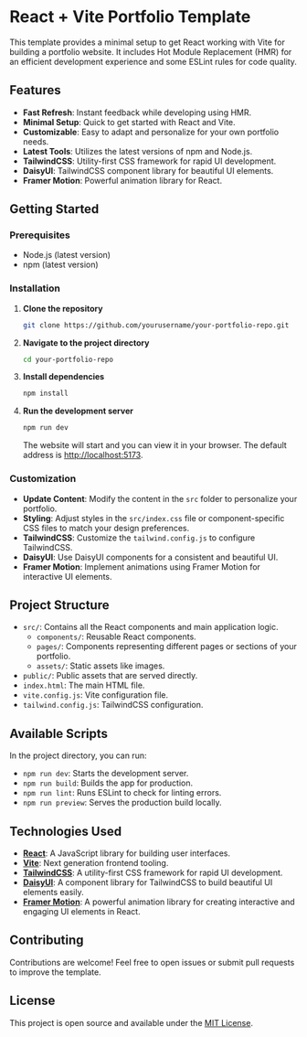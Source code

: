 # React + Vite Portfolio Template

This template provides a minimal setup to get React working with Vite for building a portfolio website. It includes Hot Module Replacement (HMR) for an efficient development experience and some ESLint rules for code quality.

## Features

- **Fast Refresh**: Instant feedback while developing using HMR.
- **Minimal Setup**: Quick to get started with React and Vite.
- **Customizable**: Easy to adapt and personalize for your own portfolio needs.
- **Latest Tools**: Utilizes the latest versions of npm and Node.js.
- **TailwindCSS**: Utility-first CSS framework for rapid UI development.
- **DaisyUI**: TailwindCSS component library for beautiful UI elements.
- **Framer Motion**: Powerful animation library for React.

## Getting Started

### Prerequisites

- Node.js (latest version)
- npm (latest version)

### Installation

1. **Clone the repository**

   ```sh
   git clone https://github.com/yourusername/your-portfolio-repo.git
   ```

2. **Navigate to the project directory**

   ```sh
   cd your-portfolio-repo
   ```

3. **Install dependencies**

   ```sh
   npm install
   ```

4. **Run the development server**

   ```sh
   npm run dev
   ```

   The website will start and you can view it in your browser. The default address is [http://localhost:5173](http://localhost:5173).

### Customization

- **Update Content**: Modify the content in the `src` folder to personalize your portfolio.
- **Styling**: Adjust styles in the `src/index.css` file or component-specific CSS files to match your design preferences.
- **TailwindCSS**: Customize the `tailwind.config.js` to configure TailwindCSS.
- **DaisyUI**: Use DaisyUI components for a consistent and beautiful UI.
- **Framer Motion**: Implement animations using Framer Motion for interactive UI elements.

## Project Structure

- `src/`: Contains all the React components and main application logic.
  - `components/`: Reusable React components.
  - `pages/`: Components representing different pages or sections of your portfolio.
  - `assets/`: Static assets like images.
- `public/`: Public assets that are served directly.
- `index.html`: The main HTML file.
- `vite.config.js`: Vite configuration file.
- `tailwind.config.js`: TailwindCSS configuration.

## Available Scripts

In the project directory, you can run:

- `npm run dev`: Starts the development server.
- `npm run build`: Builds the app for production.
- `npm run lint`: Runs ESLint to check for linting errors.
- `npm run preview`: Serves the production build locally.

## Technologies Used

- **[React](https://reactjs.org/)**: A JavaScript library for building user interfaces.
- **[Vite](https://vitejs.dev/)**: Next generation frontend tooling.
- **[TailwindCSS](https://tailwindcss.com/)**: A utility-first CSS framework for rapid UI development.
- **[DaisyUI](https://daisyui.com/)**: A component library for TailwindCSS to build beautiful UI elements easily.
- **[Framer Motion](https://www.framer.com/motion/)**: A powerful animation library for creating interactive and engaging UI elements in React.

## Contributing

Contributions are welcome! Feel free to open issues or submit pull requests to improve the template.

## License

This project is open source and available under the [MIT License](LICENSE).
